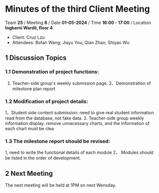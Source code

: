 # Minutes of the third Client Meeting

Team **25** / Meeting **6** / Date **01-05-2024** / Time **16:00 - 17:00** / Location **Ingkarni Wardli, floor 4**

- Client: Cruz Lzu
- Attendees: Bofan Wang; Jiayu You; Qian Zhao; Shiyao Wu

## 1 Discussion Topics

### 1.1  Demonstration of project functions:
1. Teacher-side group's weekly submission page.
2、Demonstration of milestone plan report

### 1.2 Modification of project details:
1、Student side content submission: need to give real student information read from the database, not fake data.
2. Teacher-side group weekly information display: remove unnecessary charts, and the information of each chart must be clea

### 1.3 The milestone report should be revised:
1, need to write the functional details of each module
2、 Modules should be listed in the order of development.

## 2 Next Meeting
The next meeting will be held at 1PM on next Wensday.






 

